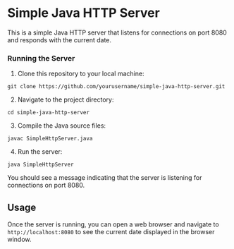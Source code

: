 # Simple Java HTTP Server

This is a simple Java HTTP server that listens for connections on port 8080 and responds with the current date.

### Running the Server

1. Clone this repository to your local machine:

```
git clone https://github.com/yourusername/simple-java-http-server.git
```

2. Navigate to the project directory:

```
cd simple-java-http-server
```

3. Compile the Java source files:

```
javac SimpleHttpServer.java
```

4. Run the server:

```
java SimpleHttpServer
```

You should see a message indicating that the server is listening for connections on port 8080.

## Usage

Once the server is running, you can open a web browser and navigate to `http://localhost:8080` to see the current date displayed in the browser window.
